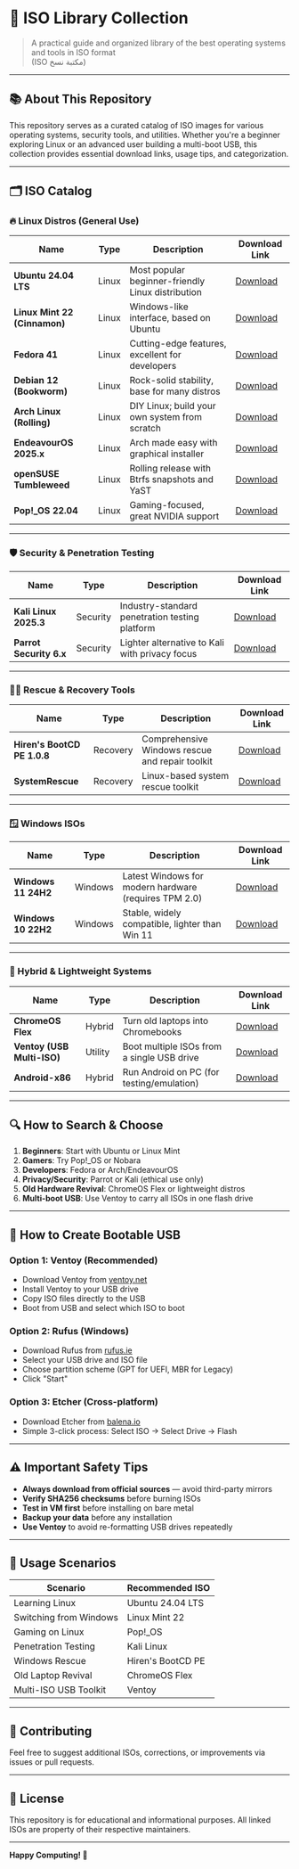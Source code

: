 # 📀 ISO Library Collection

> A practical guide and organized library of the best operating systems and tools in ISO format  
> (ISO مكتبة نسخ)

---

## 📚 About This Repository

This repository serves as a curated catalog of ISO images for various operating systems, security tools, and utilities. Whether you're a beginner exploring Linux or an advanced user building a multi-boot USB, this collection provides essential download links, usage tips, and categorization.

---

## 🗂️ ISO Catalog

### 🔥 Linux Distros (General Use)

| Name | Type | Description | Download Link |
|------|------|-------------|---------------|
| **Ubuntu 24.04 LTS** | Linux | Most popular beginner-friendly Linux distribution | [Download](https://ubuntu.com/download) |
| **Linux Mint 22 (Cinnamon)** | Linux | Windows-like interface, based on Ubuntu | [Download](https://linuxmint.com/download.php) |
| **Fedora 41** | Linux | Cutting-edge features, excellent for developers | [Download](https://getfedora.org/) |
| **Debian 12 (Bookworm)** | Linux | Rock-solid stability, base for many distros | [Download](https://www.debian.org/distrib/) |
| **Arch Linux (Rolling)** | Linux | DIY Linux; build your own system from scratch | [Download](https://archlinux.org/download/) |
| **EndeavourOS 2025.x** | Linux | Arch made easy with graphical installer | [Download](https://endeavouros.com/latest-release/) |
| **openSUSE Tumbleweed** | Linux | Rolling release with Btrfs snapshots and YaST | [Download](https://get.opensuse.org/tumbleweed/) |
| **Pop!_OS 22.04** | Linux | Gaming-focused, great NVIDIA support | [Download](https://pop.system76.com/) |

---

### 🛡️ Security & Penetration Testing

| Name | Type | Description | Download Link |
|------|------|-------------|---------------|
| **Kali Linux 2025.3** | Security | Industry-standard penetration testing platform | [Download](https://www.kali.org/get-kali/) |
| **Parrot Security 6.x** | Security | Lighter alternative to Kali with privacy focus | [Download](https://parrotsec.org/download/) |

---

### 👨‍🔧 Rescue & Recovery Tools

| Name | Type | Description | Download Link |
|------|------|-------------|---------------|
| **Hiren's BootCD PE 1.0.8** | Recovery | Comprehensive Windows rescue and repair toolkit | [Download](https://www.hirensbootcd.org/download/) |
| **SystemRescue** | Recovery | Linux-based system rescue toolkit | [Download](https://www.system-rescue.org/Download/) |

---

### 🪟 Windows ISOs

| Name | Type | Description | Download Link |
|------|------|-------------|---------------|
| **Windows 11 24H2** | Windows | Latest Windows for modern hardware (requires TPM 2.0) | [Download](https://www.microsoft.com/software-download/windows11) |
| **Windows 10 22H2** | Windows | Stable, widely compatible, lighter than Win 11 | [Download](https://www.microsoft.com/software-download/windows10) |

---

### 💠 Hybrid & Lightweight Systems

| Name | Type | Description | Download Link |
|------|------|-------------|---------------|
| **ChromeOS Flex** | Hybrid | Turn old laptops into Chromebooks | [Download](https://chromeenterprise.google/os/chromeosflex/) |
| **Ventoy (USB Multi-ISO)** | Utility | Boot multiple ISOs from a single USB drive | [Download](https://www.ventoy.net/en/download.html) |
| **Android-x86** | Hybrid | Run Android on PC (for testing/emulation) | [Download](https://www.android-x86.org/download) |

---

## 🔍 How to Search & Choose

1. **Beginners**: Start with Ubuntu or Linux Mint
2. **Gamers**: Try Pop!_OS or Nobara
3. **Developers**: Fedora or Arch/EndeavourOS
4. **Privacy/Security**: Parrot or Kali (ethical use only)
5. **Old Hardware Revival**: ChromeOS Flex or lightweight distros
6. **Multi-boot USB**: Use Ventoy to carry all ISOs in one flash drive

---

## 💽 How to Create Bootable USB

### Option 1: Ventoy (Recommended)
- Download Ventoy from [ventoy.net](https://www.ventoy.net)
- Install Ventoy to your USB drive
- Copy ISO files directly to the USB
- Boot from USB and select which ISO to boot

### Option 2: Rufus (Windows)
- Download Rufus from [rufus.ie](https://rufus.ie)
- Select your USB drive and ISO file
- Choose partition scheme (GPT for UEFI, MBR for Legacy)
- Click "Start"

### Option 3: Etcher (Cross-platform)
- Download Etcher from [balena.io](https://www.balena.io/etcher/)
- Simple 3-click process: Select ISO → Select Drive → Flash

---

## ⚠️ Important Safety Tips

- **Always download from official sources** — avoid third-party mirrors
- **Verify SHA256 checksums** before burning ISOs
- **Test in VM first** before installing on bare metal
- **Backup your data** before any installation
- **Use Ventoy** to avoid re-formatting USB drives repeatedly

---

## 🎯 Usage Scenarios

| Scenario | Recommended ISO |
|----------|----------------|
| Learning Linux | Ubuntu 24.04 LTS |
| Switching from Windows | Linux Mint 22 |
| Gaming on Linux | Pop!_OS |
| Penetration Testing | Kali Linux |
| Windows Rescue | Hiren's BootCD PE |
| Old Laptop Revival | ChromeOS Flex |
| Multi-ISO USB Toolkit | Ventoy |

---

## 🧩 Contributing

Feel free to suggest additional ISOs, corrections, or improvements via issues or pull requests.

---

## 📜 License

This repository is for educational and informational purposes. All linked ISOs are property of their respective maintainers.

---

**Happy Computing! 🚀**
